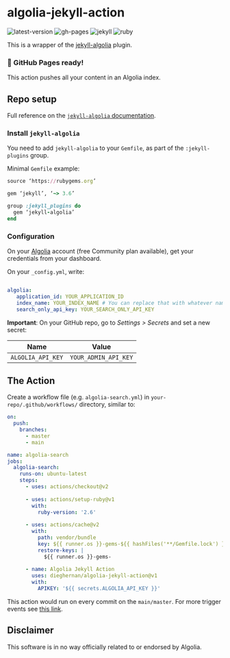 # algolia-jekyll-action

![latest-version](https://img.shields.io/github/v/release/dieghernan/algolia-jekyll-action)
![gh-pages](https://img.shields.io/badge/gh—pages-ready-green)
![jekyll](https://img.shields.io/badge/jekyll-%3E%3D%203.6.0-blue)
![ruby](https://img.shields.io/badge/ruby-%3E%3D%202.3.0-blue)

This is a wrapper of the [jekyll-algolia](https://community.algolia.com/jekyll-algolia/) plugin.

### 🎉 GitHub Pages ready!


This action pushes all your content in an Algolia index.

## Repo setup 

Full reference on the [`jekyll-algolia` documentation](https://community.algolia.com/jekyll-algolia/getting-started.html).

### Install `jekyll-algolia`

You need to add `jekyll-algolia` to your `Gemfile`, as part of the `:jekyll-plugins` group.

Minimal `Gemfile` example:

```ruby
source ‘https://rubygems.org’

gem ‘jekyll’, ‘~> 3.6’

group :jekyll_plugins do
  gem ‘jekyll-algolia’
end
```

### Configuration

On your [Algolia](https://www.algolia.com/) account (free Community plan available), get your credentials from your dashboard.

On your `_config.yml`, write:

```yaml

algolia:
   application_id: YOUR_APPLICATION_ID
   index_name: YOUR_INDEX_NAME # You can replace that with whatever name you want
   search_only_api_key: YOUR_SEARCH_ONLY_API_KEY

```

**Important**: On your GitHub repo, go to *Settings > Secrets* and set a new secret:

| Name  | Value |
| --- | --- |
| `ALGOLIA_API_KEY` | `YOUR_ADMIN_API_KEY` |


## The Action

Create a workflow file (e.g. `algolia-search.yml`) in `your-repo/.github/workflows/` directory, similar to:

``` yaml
on:
  push:
    branches:
      - master
      - main

name: algolia-search
jobs:
  algolia-search:
    runs-on: ubuntu-latest
    steps:
      - uses: actions/checkout@v2
      
      - uses: actions/setup-ruby@v1
        with:
          ruby-version: '2.6'
          
      - uses: actions/cache@v2
        with:
          path: vendor/bundle
          key: ${{ runner.os }}-gems-${{ hashFiles('**/Gemfile.lock') }}
          restore-keys: |
            ${{ runner.os }}-gems-
            
      - name: Algolia Jekyll Action
        uses: dieghernan/algolia-jekyll-action@v1
        with:
          APIKEY: '${{ secrets.ALGOLIA_API_KEY }}'


```

This action would run on every commit on the `main/master`. For more trigger events see [this link](https://docs.github.com/en/actions/reference/events-that-trigger-workflows#configuring-workflow-events).

## Disclaimer

This software is in no way officially related to or endorsed by Algolia.



